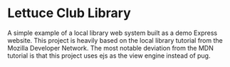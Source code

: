 # Lettuce Club Library
A simple example of a local library web system built as a demo Express website. This project is heavily based on the local library tutorial from the Mozilla Developer Network. The most notable deviation from the MDN tutorial is that this project uses ejs as the view engine instead of pug.
